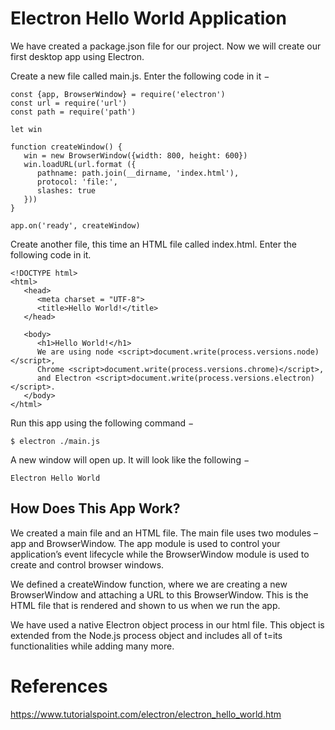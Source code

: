 # Electron Hello World Application

We have created a package.json file for our project. Now we will create our first desktop app using Electron.

Create a new file called main.js. Enter the following code in it −
```
const {app, BrowserWindow} = require('electron')
const url = require('url')
const path = require('path')  

let win  

function createWindow() {
   win = new BrowserWindow({width: 800, height: 600})
   win.loadURL(url.format ({
      pathname: path.join(__dirname, 'index.html'),
      protocol: 'file:',
      slashes: true
   }))
}  

app.on('ready', createWindow)
```
Create another file, this time an HTML file called index.html. Enter the following code in it.
```
<!DOCTYPE html>
<html>
   <head>
      <meta charset = "UTF-8">
      <title>Hello World!</title>
   </head>

   <body>
      <h1>Hello World!</h1>
      We are using node <script>document.write(process.versions.node)</script>,
      Chrome <script>document.write(process.versions.chrome)</script>,
      and Electron <script>document.write(process.versions.electron)</script>.
   </body>
</html>
```
Run this app using the following command −
```
$ electron ./main.js
```
A new window will open up. It will look like the following −
```
Electron Hello World
```

## How Does This App Work?
We created a main file and an HTML file. The main file uses two modules – app and BrowserWindow. The app module is used to control your application’s event lifecycle while the BrowserWindow module is used to create and control browser windows.

We defined a createWindow function, where we are creating a new BrowserWindow and attaching a URL to this BrowserWindow. This is the HTML file that is rendered and shown to us when we run the app.

We have used a native Electron object process in our html file. This object is extended from the Node.js process object and includes all of t=its functionalities while adding many more.

# References
https://www.tutorialspoint.com/electron/electron_hello_world.htm
